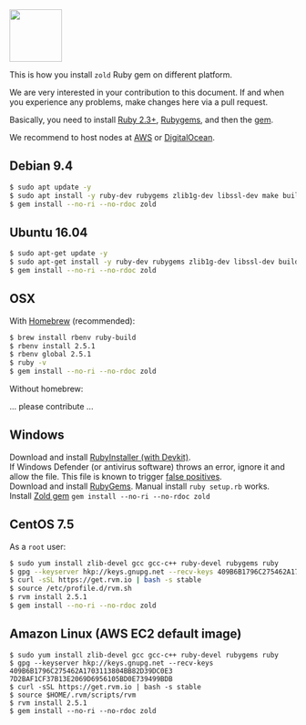 <img src="http://www.zold.io/logo.svg" width="92px" height="92px"/>

This is how you install `zold` Ruby gem on different platform.

We are very interested in your contribution to this document.
If and when you experience any problems, make changes here via a pull request.

Basically, you need to
install [Ruby 2.3+](https://www.ruby-lang.org/en/documentation/installation/),
[Rubygems](https://rubygems.org/pages/download), and
then the [gem](https://rubygems.org/gems/zold).

We recommend to host nodes at
[AWS](https://aws.amazon.com/) or
[DigitalOcean](https://www.digitalocean.com/).

## Debian 9.4

```bash
$ sudo apt update -y
$ sudo apt install -y ruby-dev rubygems zlib1g-dev libssl-dev make build-essential
$ gem install --no-ri --no-rdoc zold
```

## Ubuntu 16.04

```bash
$ sudo apt-get update -y
$ sudo apt-get install -y ruby-dev rubygems zlib1g-dev libssl-dev build-essential
$ gem install --no-ri --no-rdoc zold
```

## OSX

With [Homebrew](https://brew.sh/) (recommended):

```bash
$ brew install rbenv ruby-build
$ rbenv install 2.5.1
$ rbenv global 2.5.1
$ ruby -v
$ gem install --no-ri --no-rdoc zold
```

Without homebrew:

... please contribute ...

## Windows

Download and install [RubyInstaller (with Devkit)](https://rubyinstaller.org/downloads/).  
If Windows Defender (or antivirus software) throws an error, ignore it and allow the file. This file is known to trigger [false positives](https://groups.google.com/forum/#!topic/rubyinstaller/LCR-CbBoGOI).  
Download and install [RubyGems](https://rubygems.org/pages/download). Manual install `ruby setup.rb` works.  
Install [Zold gem](https://rubygems.org/gems/zold) `gem install --no-ri --no-rdoc zold`

## CentOS 7.5

As a `root` user:

```bash
$ sudo yum install zlib-devel gcc gcc-c++ ruby-devel rubygems ruby
$ gpg --keyserver hkp://keys.gnupg.net --recv-keys 409B6B1796C275462A1703113804BB82D39DC0E3 7D2BAF1CF37B13E2069D6956105BD0E739499BDB
$ curl -sSL https://get.rvm.io | bash -s stable
$ source /etc/profile.d/rvm.sh
$ rvm install 2.5.1
$ gem install --no-ri --no-rdoc zold
```

## Amazon Linux (AWS EC2 default image)

```
$ sudo yum install zlib-devel gcc gcc-c++ ruby-devel rubygems ruby
$ gpg --keyserver hkp://keys.gnupg.net --recv-keys 409B6B1796C275462A1703113804BB82D39DC0E3 7D2BAF1CF37B13E2069D6956105BD0E739499BDB
$ curl -sSL https://get.rvm.io | bash -s stable
$ source $HOME/.rvm/scripts/rvm
$ rvm install 2.5.1
$ gem install --no-ri --no-rdoc zold
```
